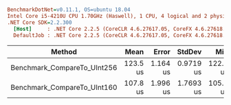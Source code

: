 ``` ini

BenchmarkDotNet=v0.11.1, OS=ubuntu 18.04
Intel Core i5-4210U CPU 1.70GHz (Haswell), 1 CPU, 4 logical and 2 physical cores
.NET Core SDK=2.2.300
  [Host]     : .NET Core 2.2.5 (CoreCLR 4.6.27617.05, CoreFX 4.6.27618.01), 64bit RyuJIT
  DefaultJob : .NET Core 2.2.5 (CoreCLR 4.6.27617.05, CoreFX 4.6.27618.01), 64bit RyuJIT


```
|                      Method |     Mean |    Error |    StdDev |      Min |      Max |   Median | Rank |
|---------------------------- |---------:|---------:|----------:|---------:|---------:|---------:|-----:|
| Benchmark_CompareTo_UInt256 | 123.5 us | 1.164 us | 0.9719 us | 122.3 us | 125.4 us | 123.5 us |    2 |
| Benchmark_CompareTo_UInt160 | 107.8 us | 1.996 us | 1.7693 us | 105.2 us | 112.0 us | 107.4 us |    1 |
